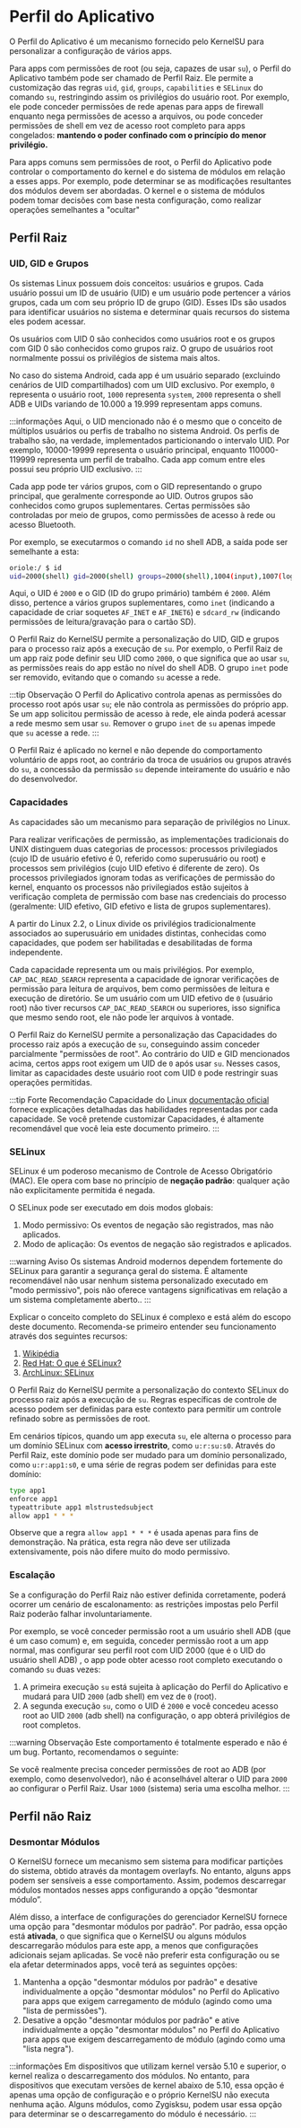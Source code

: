 # Perfil do Aplicativo

O Perfil do Aplicativo é um mecanismo fornecido pelo KernelSU para personalizar a configuração de vários apps.

Para apps com permissões de root (ou seja, capazes de usar `su`), o Perfil do Aplicativo também pode ser chamado de Perfil Raiz. Ele permite a customização das regras `uid`, `gid`, `groups`, `capabilities` e `SELinux` do comando `su`, restringindo assim os privilégios do usuário root. Por exemplo, ele pode conceder permissões de rede apenas para apps de firewall enquanto nega permissões de acesso a arquivos, ou pode conceder permissões de shell em vez de acesso root completo para apps congelados: **mantendo o poder confinado com o princípio do menor privilégio.**

Para apps comuns sem permissões de root, o Perfil do Aplicativo pode controlar o comportamento do kernel e do sistema de módulos em relação a esses apps. Por exemplo, pode determinar se as modificações resultantes dos módulos devem ser abordadas. O kernel e o sistema de módulos podem tomar decisões com base nesta configuração, como realizar operações semelhantes a "ocultar"

## Perfil Raiz

### UID, GID e Grupos

Os sistemas Linux possuem dois conceitos: usuários e grupos. Cada usuário possui um ID de usuário (UID) e um usuário pode pertencer a vários grupos, cada um com seu próprio ID de grupo (GID). Esses IDs são usados ​​para identificar usuários no sistema e determinar quais recursos do sistema eles podem acessar.

Os usuários com UID 0 são conhecidos como usuários root e os grupos com GID 0 são conhecidos como grupos raiz. O grupo de usuários root normalmente possui os privilégios de sistema mais altos.

No caso do sistema Android, cada app é um usuário separado (excluindo cenários de UID compartilhados) com um UID exclusivo. Por exemplo, `0` representa o usuário root, `1000` representa `system`, `2000` representa o shell ADB e UIDs variando de 10.000 a 19.999 representam apps comuns.

:::informações
Aqui, o UID mencionado não é o mesmo que o conceito de múltiplos usuários ou perfis de trabalho no sistema Android. Os perfis de trabalho são, na verdade, implementados particionando o intervalo UID. Por exemplo, 10000-19999 representa o usuário principal, enquanto 110000-119999 representa um perfil de trabalho. Cada app comum entre eles possui seu próprio UID exclusivo.
:::

Cada app pode ter vários grupos, com o GID representando o grupo principal, que geralmente corresponde ao UID. Outros grupos são conhecidos como grupos suplementares. Certas permissões são controladas por meio de grupos, como permissões de acesso à rede ou acesso Bluetooth.

Por exemplo, se executarmos o comando `id` no shell ADB, a saída pode ser semelhante a esta:

```sh
oriole:/ $ id
uid=2000(shell) gid=2000(shell) groups=2000(shell),1004(input),1007(log),1011(adb),1015(sdcard_rw),1028(sdcard_r),1078(ext_data_rw),1079(ext_obb_rw),3001(net_bt_admin),3002(net_bt),3003(inet),3006(net_bw_stats),3009(readproc),3011(uhid),3012(readtracefs) context=u:r:shell:s0
```

Aqui, o UID é `2000` e o GID (ID do grupo primário) também é `2000`. Além disso, pertence a vários grupos suplementares, como `inet` (indicando a capacidade de criar soquetes `AF_INET` e `AF_INET6`) e `sdcard_rw` (indicando permissões de leitura/gravação para o cartão SD).

O Perfil Raiz do KernelSU permite a personalização do UID, GID e grupos para o processo raiz após a execução de `su`. Por exemplo, o Perfil Raiz de um app raiz pode definir seu UID como `2000`, o que significa que ao usar `su`, as permissões reais do app estão no nível do shell ADB. O grupo `inet` pode ser removido, evitando que o comando `su` acesse a rede.

:::tip Observação
O Perfil do Aplicativo controla apenas as permissões do processo root após usar `su`; ele não controla as permissões do próprio app. Se um app solicitou permissão de acesso à rede, ele ainda poderá acessar a rede mesmo sem usar `su`. Remover o grupo `inet` de `su` apenas impede que `su` acesse a rede.
:::

O Perfil Raiz é aplicado no kernel e não depende do comportamento voluntário de apps root, ao contrário da troca de usuários ou grupos através do `su`, a concessão da permissão `su` depende inteiramente do usuário e não do desenvolvedor.

### Capacidades

As capacidades são um mecanismo para separação de privilégios no Linux.

Para realizar verificações de permissão, as implementações tradicionais do UNIX distinguem duas categorias de processos: processos privilegiados (cujo ID de usuário efetivo é 0, referido como superusuário ou root) e processos sem privilégios (cujo UID efetivo é diferente de zero). Os processos privilegiados ignoram todas as verificações de permissão do kernel, enquanto os processos não privilegiados estão sujeitos à verificação completa de permissão com base nas credenciais do processo (geralmente: UID efetivo, GID efetivo e lista de grupos suplementares).

A partir do Linux 2.2, o Linux divide os privilégios tradicionalmente associados ao superusuário em unidades distintas, conhecidas como capacidades, que podem ser habilitadas e desabilitadas de forma independente.

Cada capacidade representa um ou mais privilégios. Por exemplo, `CAP_DAC_READ_SEARCH` representa a capacidade de ignorar verificações de permissão para leitura de arquivos, bem como permissões de leitura e execução de diretório. Se um usuário com um UID efetivo de `0` (usuário root) não tiver recursos `CAP_DAC_READ_SEARCH` ou superiores, isso significa que mesmo sendo root, ele não pode ler arquivos à vontade.

O Perfil Raiz do KernelSU permite a personalização das Capacidades do processo raiz após a execução de `su`, conseguindo assim conceder parcialmente "permissões de root". Ao contrário do UID e GID mencionados acima, certos apps root exigem um UID de `0` após usar `su`. Nesses casos, limitar as capacidades deste usuário root com UID `0` pode restringir suas operações permitidas.

:::tip Forte Recomendação
Capacidade do Linux [documentação oficial](https://man7.org/linux/man-pages/man7/capabilities.7.html) fornece explicações detalhadas das habilidades representadas por cada capacidade. Se você pretende customizar Capacidades, é altamente recomendável que você leia este documento primeiro.
:::

### SELinux

SELinux é um poderoso mecanismo de Controle de Acesso Obrigatório (MAC). Ele opera com base no princípio de **negação padrão**: qualquer ação não explicitamente permitida é negada.

O SELinux pode ser executado em dois modos globais:

1. Modo permissivo: Os eventos de negação são registrados, mas não aplicados.
2. Modo de aplicação: Os eventos de negação são registrados e aplicados.

:::warning Aviso
Os sistemas Android modernos dependem fortemente do SELinux para garantir a segurança geral do sistema. É altamente recomendável não usar nenhum sistema personalizado executado em "modo permissivo", pois não oferece vantagens significativas em relação a um sistema completamente aberto..
:::

Explicar o conceito completo do SELinux é complexo e está além do escopo deste documento. Recomenda-se primeiro entender seu funcionamento através dos seguintes recursos:

1. [Wikipédia](https://en.wikipedia.org/wiki/Security-Enhanced_Linux)
2. [Red Hat: O que é SELinux?](https://www.redhat.com/en/topics/linux/what-is-selinux)
3. [ArchLinux: SELinux](https://wiki.archlinux.org/title/SELinux)

O Perfil Raiz do KernelSU permite a personalização do contexto SELinux do processo raiz após a execução de `su`. Regras específicas de controle de acesso podem ser definidas para este contexto para permitir um controle refinado sobre as permissões de root.

Em cenários típicos, quando um app executa `su`, ele alterna o processo para um domínio SELinux com **acesso irrestrito**, como `u:r:su:s0`. Através do Perfil Raiz, este domínio pode ser mudado para um domínio personalizado, como `u:r:app1:s0`, e uma série de regras podem ser definidas para este domínio:

```sh
type app1
enforce app1
typeattribute app1 mlstrustedsubject
allow app1 * * *
```

Observe que a regra `allow app1 * * *` é usada apenas para fins de demonstração. Na prática, esta regra não deve ser utilizada extensivamente, pois não difere muito do modo permissivo.

### Escalação

Se a configuração do Perfil Raiz não estiver definida corretamente, poderá ocorrer um cenário de escalonamento: as restrições impostas pelo Perfil Raiz poderão falhar involuntariamente.

Por exemplo, se você conceder permissão root a um usuário shell ADB (que é um caso comum) e, em seguida, conceder permissão root a um app normal, mas configurar seu perfil root com UID 2000 (que é o UID do usuário shell ADB) , o app pode obter acesso root completo executando o comando `su` duas vezes:

1. A primeira execução `su` está sujeita à aplicação do Perfil do Aplicativo e mudará para UID `2000` (adb shell) em vez de `0` (root).
2. A segunda execução `su`, como o UID é `2000` e você concedeu acesso root ao UID `2000` (adb shell) na configuração, o app obterá privilégios de root completos.

:::warning Observação
Este comportamento é totalmente esperado e não é um bug. Portanto, recomendamos o seguinte:

Se você realmente precisa conceder permissões de root ao ADB (por exemplo, como desenvolvedor), não é aconselhável alterar o UID para `2000` ao configurar o Perfil Raiz. Usar `1000` (sistema) seria uma escolha melhor.
:::

## Perfil não Raiz

### Desmontar Módulos

O KernelSU fornece um mecanismo sem sistema para modificar partições do sistema, obtido através da montagem overlayfs. No entanto, alguns apps podem ser sensíveis a esse comportamento. Assim, podemos descarregar módulos montados nesses apps configurando a opção “desmontar módulo”.

Além disso, a interface de configurações do gerenciador KernelSU fornece uma opção para "desmontar módulos por padrão". Por padrão, essa opção está **ativada**, o que significa que o KernelSU ou alguns módulos descarregarão módulos para este app, a menos que configurações adicionais sejam aplicadas. Se você não preferir esta configuração ou se ela afetar determinados apps, você terá as seguintes opções:

1. Mantenha a opção "desmontar módulos por padrão" e desative individualmente a opção "desmontar módulos" no Perfil do Aplicativo para apps que exigem carregamento de módulo (agindo como uma "lista de permissões").
2. Desative a opção "desmontar módulos por padrão" e ative individualmente a opção "desmontar módulos" no Perfil do Aplicativo para apps que exigem descarregamento de módulo (agindo como uma "lista negra").

:::informações
Em dispositivos que utilizam kernel versão 5.10 e superior, o kernel realiza o descarregamento dos módulos. No entanto, para dispositivos que executam versões de kernel abaixo de 5.10, essa opção é apenas uma opção de configuração e o próprio KernelSU não executa nenhuma ação. Alguns módulos, como Zygisksu, podem usar essa opção para determinar se o descarregamento do módulo é necessário.
:::
